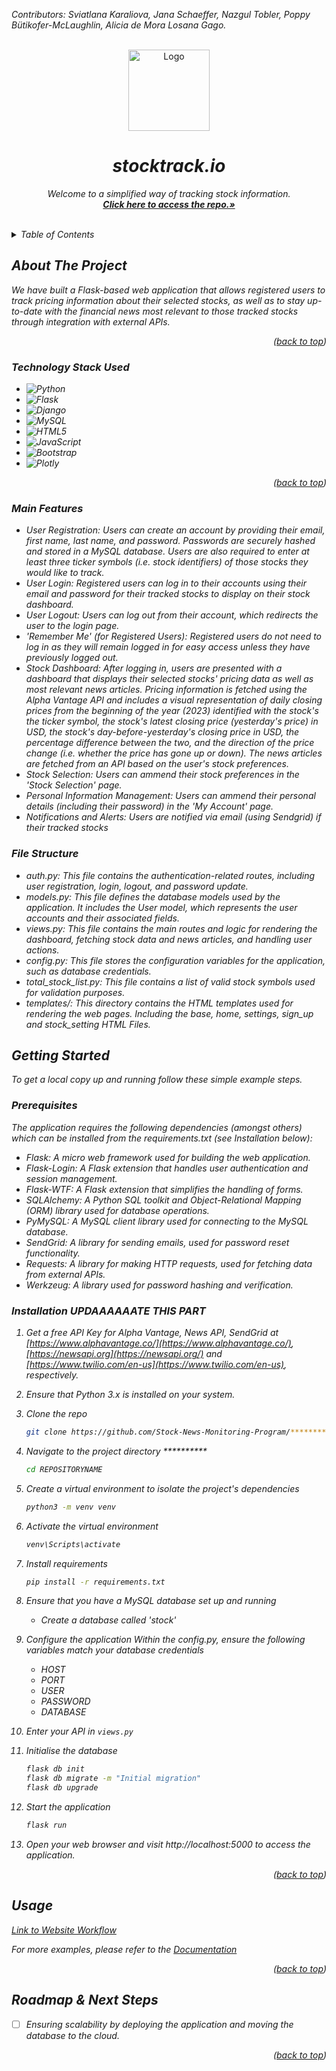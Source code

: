 </p><em>Contributors: Sviatlana Karaliova, Jana Schaeffer, Nazgul Tobler, Poppy Bütikofer-McLaughlin, Alicia de Mora Losana Gago.</em></p>

<!-- PROJECT LOGO -->
<br />
<div align="center">
  <a href="https://github.com/Stock-News-Monitoring-Program/stock_news">
    <img src="https://cdn.pixabay.com/photo/2020/05/21/22/23/logo-5203035_1280.png" alt="Logo" height="130">
  </a>
  <h1><em>stocktrack.io<em/></h1>
  <p align="center">
    Welcome to a simplified way of tracking stock information.
    <br />
    <a href="https://github.com/Stock-News-Monitoring-Program/stock_news"><strong>Click here to access the repo.»</strong></a>
    <br />
    <br />
  </p>
</div>

<!-- TABLE OF CONTENTS -->
<details>
  <summary>Table of Contents</summary>
  <ol>
    <li>
      <a href="#about-the-project">About The Project</a>
      <ul>
        <li><a href="#built-with">Technology Stack Used</a></li>
      </ul>
    </li>
    <li>
      <a href="#getting-started">Getting Started</a>
      <ul>
        <li><a href="#prerequisites">Prerequisites</a></li>
        <li><a href="#installation">Installation</a></li>
      </ul>
    </li>
    <li><a href="#usage">Usage</a></li>
    <li><a href="#roadmap">Roadmap</a></li>
  </ol>
</details>


<!-- ABOUT THE PROJECT -->
## About The Project

We have built a Flask-based web application that allows registered users to track pricing information about their selected stocks, as well as to stay up-to-date with the financial news most relevant to those tracked stocks through integration with external APIs.

<p align="right">(<a href="#readme-top">back to top</a>)</p>


### Technology Stack Used
* ![Python](https://img.shields.io/badge/python-3670A0?style=for-the-badge&logo=python&logoColor=ffdd54)
* ![Flask](https://img.shields.io/badge/flask-%23000.svg?style=for-the-badge&logo=flask&logoColor=white)
* ![Django](https://img.shields.io/badge/django-%23092E20.svg?style=for-the-badge&logo=django&logoColor=white)
* ![MySQL](https://img.shields.io/badge/mysql-%2300f.svg?style=for-the-badge&logo=mysql&logoColor=white)
* ![HTML5](https://img.shields.io/badge/html5-%23E34F26.svg?style=for-the-badge&logo=html5&logoColor=white)
* ![JavaScript](https://img.shields.io/badge/javascript-%23323330.svg?style=for-the-badge&logo=javascript&logoColor=%23F7DF1E)
* ![Bootstrap](https://img.shields.io/badge/Bootstrap-563D7C?style=for-the-badge&logo=bootstrap&logoColor=white)
* ![Plotly](https://img.shields.io/badge/-%20Plotly-orange)

<p align="right">(<a href="#readme-top">back to top</a>)</p>


### Main Features
* User Registration: Users can create an account by providing their email, first name, last name, and password. Passwords are securely hashed and stored in a MySQL database. Users are also required to enter at least three ticker symbols (i.e. stock identifiers) of those stocks they would like to track.
* User Login: Registered users can log in to their accounts using their email and password for their tracked stocks to display on their stock dashboard.
* User Logout: Users can log out from their account, which redirects the user to the login page.
* 'Remember Me' (for Registered Users): Registered users do not need to log in as they will remain logged in for easy access unless they have previously logged out.
* Stock Dashboard: After logging in, users are presented with a dashboard that displays their selected stocks' pricing data as well as most relevant news articles. Pricing information is fetched using the Alpha Vantage API and includes a visual representation of daily closing prices from the beginning of the year (2023) identified with the stock's the ticker symbol, the stock's latest closing price (yesterday's price) in USD, the stock's day-before-yesterday's closing price in USD, the percentage difference between the two, and the direction of the price change (i.e. whether the price has gone up or down). The news articles are fetched from an API based on the user's stock preferences.
* Stock Selection: Users can ammend their stock preferences in the 'Stock Selection' page.
* Personal Information Management: Users can ammend their personal details (including their password) in the 'My Account' page.
* Notifications and Alerts: Users are notified via email (using Sendgrid) if their tracked stocks

### File Structure
* auth.py: This file contains the authentication-related routes, including user registration, login, logout, and password update.
* models.py: This file defines the database models used by the application. It includes the User model, which represents the user accounts and their associated fields.
* views.py: This file contains the main routes and logic for rendering the dashboard, fetching stock data and news articles, and handling user actions.
* config.py: This file stores the configuration variables for the application, such as database credentials.
* total_stock_list.py: This file contains a list of valid stock symbols used for validation purposes.
* templates/: This directory contains the HTML templates used for rendering the web pages. Including the base, home, settings, sign_up and stock_setting HTML Files. 


<!-- GETTING STARTED -->
## Getting Started

To get a local copy up and running follow these simple example steps.

### Prerequisites

The application requires the following dependencies (amongst others) which can be installed from the requirements.txt (see Installation below):


* Flask: A micro web framework used for building the web application.
* Flask-Login: A Flask extension that handles user authentication and session management.
* Flask-WTF: A Flask extension that simplifies the handling of forms.
* SQLAlchemy: A Python SQL toolkit and Object-Relational Mapping (ORM) library used for database operations.
* PyMySQL: A MySQL client library used for connecting to the MySQL database.
* SendGrid: A library for sending emails, used for password reset functionality.
* Requests: A library for making HTTP requests, used for fetching data from external APIs.
* Werkzeug: A library used for password hashing and verification.

### Installation UPDAAAAAATE THIS PART

1. Get a free API Key for Alpha Vantage, News API, SendGrid at [https://www.alphavantage.co/](https://www.alphavantage.co/), [https://newsapi.org](https://newsapi.org/) and [https://www.twilio.com/en-us](https://www.twilio.com/en-us), respectively.

2. Ensure that Python 3.x is installed on your system.
3. Clone the repo
   ```sh
   git clone https://github.com/Stock-News-Monitoring-Program/*************.git
   ```
4. Navigate to the project directory **********
    ```sh
    cd REPOSITORYNAME
    ```
5. Create a virtual environment to isolate the project's dependencies
    ```sh
    python3 -m venv venv
    ```
6. Activate the virtual environment
    ```sh
    venv\Scripts\activate
    ```
7. Install requirements
   ```sh
   pip install -r requirements.txt
   ```
8. Ensure that you have a MySQL database set up and running
   * Create a database called 'stock'
9. Configure the application
   Within the config.py, ensure the following variables match your database credentials
    * HOST
    * PORT
    * USER
    * PASSWORD
    * DATABASE
   
10. Enter your API in `views.py`
11. Initialise the database
    ```sh
    flask db init
    flask db migrate -m "Initial migration"
    flask db upgrade
    ```
12. Start the application
    ```sh
    flask run
    ``` 
13. Open your web browser and visit http://localhost:5000 to access the application. 

<p align="right">(<a href="#readme-top">back to top</a>)</p>



<!-- USAGE EXAMPLES -->
## Usage

<a href="https://scribehow.com/embed/Workflow__qVAlhm1uSri_yBlJijAXIw?as=scrollable&skipIntro=true" target="_blank">Link to Website Workflow</a>



_For more examples, please refer to the [Documentation](https://example.com)_

<p align="right">(<a href="#readme-top">back to top</a>)</p>



<!-- ROADMAP -->
## Roadmap & Next Steps

- [ ] Ensuring scalability by deploying the application and moving the database to the cloud.

<p align="right">(<a href="#readme-top">back to top</a>)</p>

